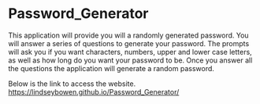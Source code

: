 # Password_Generator
This application will provide you will a randomly generated password. 
You will answer a series of questions to generate your password. 
The prompts will ask you if you want characters, numbers, upper and lower case letters, as well as how long do you want your password to be. 
Once you answer all the questions the application will generate a random password. 

Below is the link to access the website.
https://lindseybowen.github.io/Password_Generator/ 

